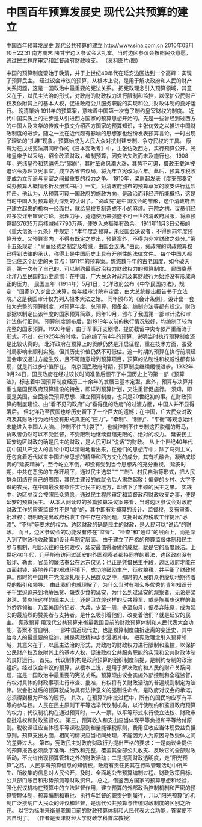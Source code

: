 # 中国百年预算发展史 现代公共预算的建立

中国百年预算发展史 现代公共预算的建立
http://www.sina.com.cn  2010年03月10日22:31  南方周末
陕甘宁边区参议会大礼堂。当时边区参议会按照民众意愿，通过民主程序审定和监督政府财政收支。 （资料图片/图）

中国的预算制度肇始于晚清，并于上世纪40年代在延安边区达到一个高峰：实现了预算民主。
经过议会审议的预算，从根本上说，是用于解决政府和人民的财产关系问题，这是一国政治中最重要的宪法关系。
把宪政理念引入预算领域，其意义在于，以民主法治的形式，对政府的财政权力进行限制和监控，以保护公民财产权及依附其上的基本人权，促进政府公共服务职能的实现和公共财政体制的良好运行。
晚清肇始
1911年的预算案，意味着中国第一次有了制约皇室财权的制度。
近代中国实质上的进步是从引进西方国家的预算思想开始的。先是一些曾经到过西方的中国人及来华的传教士撰文介绍西方国家的预算知识，主张仿效之以推进中国财政制度的进步，随之一批在近代颇有影响的思想家也纷纷发表预算言论，一时出现了理论的“扎堆”现象。预算始成为人民大众对抗封建专制、争夺民权的工具。
康有为在戊戌变法期间所作的《日本变政考》中，主张仿效西方，实行预算公开。光绪皇帝予以采纳，诏令改革财政，编制预算，因变法失败而未及施行也。
1908年，光绪皇帝和慈禧先后“驾崩”，其时革命风潮大涨，其势不可遏，摄政王载沣被迫诏令办理立宪事宜，成立各省咨议局，将九年立宪改为六年。此后，预算与税收便成为立宪派与皇室之间最重要的权力之争。
1910年，梁启超发表《度支部奏定试办预算大概情形折及册式书后》一文，对清政府颁布的预算草案的收支进行猛烈抨击。他认为，从预算可窥一国政府的施政方向，是政治而非经济所能概括，这是当时中国人对预算最为深刻的认识了。“资政院”是中国议会的雏形，这个清政府自己建立起来的机构一经面世，就给皇权专制造成不小的麻烦。开院之初，议员们经过多次详细审议讨论，据理力争，竟迫使历来强盛不可一世的清政府屈服，将原预算额37635万两核减掉7790万两，使岁入总额略有盈余。
1911年11月3日公布的《重大信条十九条》中规定：“本年度之预算，未经国会决议者，不得照前年度预算开支。又预算案内，不得有既定之岁出，预算案外，不得为非常财政之处分。”第十五条规定：“皇室经费之制定及增减，由国会议决。”由此，资政院的财政预算权已得到法律的承认，称得上是中国历史上具有开创性的法律文件。
每个中国人都应记住这个历史的关节点：1911年的预算案。悠悠数千年的古老国度，如今破天荒，第一次有了自己的、可以制约最高政治权力财政权力的预算制度。
民国奠基
北洋乃至民国的历史遗憾：在中国，广大民众对政府及其财政行为始终没有形成真正的压力。
民国三年（1914年）5月1日，北洋政府公布《中华民国约法》，规定：“国家岁入岁出之决算，每年经审计院审定后，由大总统提出报告书于立法院。”这是我国审计权力列入根本大法之始。
同年颁布的《会计条例》，设计出一套较为完整的预算制度，对预算年度、总预算、预备金、编制方法等都有规定。财政部据以制定出该年度的国家预算简章。同年10月，颁布了我国第一部审计法和审计法施行细则。
预算制度颁布后，到1919年以前的执行情况较好，均编制了较为完整的国家预算。1920年后，由于军事开支剧增、提防截留中央专款严重而流于形式。不过，在1925年的时候，仍追编了前4年的预算，说明当时执行预算制度还是比较认真的。
北洋政府在预算上的贡献仍然是开启征程，重在技术方面，虽受时局影响未顺利实施，但其历史价值仍然不可低估。这一时期的预算在执行前须经国会审议通过方能生效，且不可随意增列预算项目，预算的法制性和权威性都有体现，就是其进步价值所在。
南京国民政府时期，预算制度继续缓慢进步。1932年9月24日，国民政府在经过较长时间准备后颁布了中国历史上的第一部《预算法》，标志着中国预算制度经历二十余年的发展已基本定型。此外，预算与决算并重也是国民政府预算建设的特色，即详列预算计划，又注重督促施行。
须知，即便是美国，全面接受预算思想、建立预算制度，也只是20世纪初的事。在财政预算的制度建设、由“看不见的政府”向“看得见的政府”的过渡方面，中国人并不显得落后。
但北洋乃至民国也给历史留下了一个巨大的遗憾：在中国，广大民众对政府及其财政行为始终没有形成真正的“压力”，“牵制”、“制约”、“平衡”等观念始终未能进入中国人大脑。
控制不住“钱袋子”，也就控制不住专制这匹脱缰的野马，执政者仍然可以不受监督，不受限制地继续盘踞无限的、绝对的权力。
延安民主
延安边区财政的确是民主的财政，是人民可以“说话”的财政。
从上个世纪40年代初中国共产党人的言论中可以清晰地看出来，在他们的思想库中，除了马列主义，还包含着近代以来中国进步思想的精华和西方文化的成分，其有机融合，凝结成珍贵的“延安精神”，至今屹立不倒，却没有受到当今思想界的充分重视。
延安时期，中共在恶劣的生存环境下，通过民主选举“三三制”、村民自治等形式，把人民群众团结在自己的周围，其民主建设的成就令后人肃然起敬：偏僻的乡村、大字不识的农民，在中国最没有条件实行民主的地方，却结下了丰硕的民主之果。
实践中，边区参议会按照民众意愿，通过民主程序审定和监督政府财政收支之事，便是延安的预算民主。
从本人阅读过的多篇预算决议案来看，当时边区参议会对政府财政工作的审查监督并不是“虚”的，其中即有对概算的设计、监督权，又有审查、批准权；既明确提出政府税收工作中存在的问题，又拥对政府税收工作提出“必须”、“不得”等要求的权力。边区财政的确是民主的财政，是人民可以“说话”的财政。
而且，边区参议会的功能没有停在“监督”、“检查”和“通过”的层面上，而是深入到了财政税收政策的设计与制定层面。
由于建立了严格的预算监督体制和民主参与机制，相比以往的任何政权，延安最值得骄傲的成就，就是它的高度廉洁。上世纪40年代，几乎所有访问过延安的外国观察者都持同样的看法，边区政府没有敲诈、勒索，官员的廉洁奉公在远东仅见；也正是凭借民主手段，边区政府才能在四面封锁、瘠地养兵的艰难环境下，成功地鼓励生产、征收粮税，并平衡了财政预算。那时的中国共产党深深扎根于人民群众之中，那时的人民群众也殷切地期待着党的指引和领导。
由此我们也就理解了，为什么当时有那么多优秀的青年知识分子千里迢迢来到地瘠民贫、缺衣少食的延安，为什么到过延安的观察者，无论是梁漱溟、黄炎培这样的民主人士，还是卫立煌这样的反共将军，或是陈嘉庚这样的海外侨界领袖，乃至美国的记者、大兵，少至一周，多至旬月，便尽弃陈见，成为延安的最热烈的赞美者与支持者。是什么吸引着他们、改变着他们？就是延安的民主。
宪政预算
用现代公共预算来衡量我国目前的财政预算体制和人民代表大会功能，答案不言自明。
一部中国近现代史，也是预算制度曲折迷离的变迁史，其中给今人的最重要的启迪，就是宪政精神步步浸润其中。
把宪政理念引入预算领域，其意义在于，以民主法治的形式，对政府的财政权力进行限制和监控，以保护公民财产权及依附其上的基本人权，促进政府公共服务职能的实现和公共财政体制的良好运行。
首先，代议制机构是政府预算的组织制度前提，是制约专制的政治组织。经过议会审议的预算，从根本上说，是用于解决政府和人民的财产关系问题，这是一国政治中最重要的宪法关系。预算须由议会实施外部控制和全程监督，有权对具体的财政事项进行审查、批准，有权将有关财政活动的普遍规则制定为法律。议会批准后的预算就成为具有法律意义的强制性命令，是政府对议会的承诺，必须得到极为严格的履行。
其次，在预算的审批过程中，所有的国民均应享有平等的参与权。人民在民主原则下平等选举代议制机构，以行使制约和监督政府预算的权力；代议制机构在通过预算时，一人一票，以平等形式来行使立法权、财政审查批准权和财政监督权。
第三，预算收入和支出应当体现平等负担和平等给付原则。税收课征应当体现平等课税原则和量能课税原则，费用征收应当体现受益负担原则。预算支出方面，相同的情况应当相同处理，不能因为人为原因导致受体之间的差异过大。
第四，宪政民主对政府财政行为提出严格的要求：一是向议会提供的预算报告必须数字准确、细致和完整，覆盖其全部公共收支、反映它的全部财政活动，不允许出现预算管辖之外的财政活动；二是提高财政透明度，走“阳光预算”之路。人民享有预算信息的知情权，政府有责任把其在行政管理活动中所产生、所收集的信息对人民公开，及时、全面地公布预算编制过程、财政政策目标、公共部门账目和形势预测等财政资讯。
总之，借鉴西方国家的预算思想和经验，强化代议机构在预算中的立法监督作用，建立预算的外部政治控制机制和严密的预算管理体制，预算编制和审批、执行与监督的职责分别履行，并以“阳光预算”的机制广泛接纳广大民众的评议和监督，是现代公共预算与传统财政制度的区别之所在。
以它为标准来衡量我国目前的财政预算体制和人民代表大会功能，答案便不言自明了。
（作者是天津财经大学财政学科首席教授）

